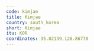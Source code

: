 ```yaml
---
code: kimjae
title: Kimjae
country: south_korea
short: Kimjae
itu: KOR
coordinates: 35.82139,126.86778
---
```

